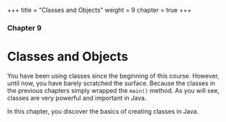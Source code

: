 +++
title = "Classes and Objects"
weight = 9
chapter = true
+++

### Chapter 9
# Classes and Objects

You have been using classes since the beginning of this course. However, until
now, you have barely scratched the surface. Because the classes in the previous
chapters simply wrapped the `main()` method. As you will see, classes are very
powerful and important in Java.

In this chapter, you discover the basics of creating classes in Java.